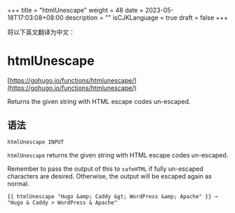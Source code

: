 +++
title = "htmlUnescape"
weight = 48
date = 2023-05-18T17:03:08+08:00
description = ""
isCJKLanguage = true
draft = false
+++

将以下英文翻译为中文：
# htmlUnescape

[https://gohugo.io/functions/htmlunescape/](https://gohugo.io/functions/htmlunescape/)

Returns the given string with HTML escape codes un-escaped.

## 语法

```
htmlUnescape INPUT
```

`htmlUnescape` returns the given string with HTML escape codes un-escaped.

Remember to pass the output of this to `safeHTML` if fully un-escaped characters are desired. Otherwise, the output will be escaped again as normal.

```go-html-template
{{ htmlUnescape "Hugo &amp; Caddy &gt; WordPress &amp; Apache" }} → "Hugo & Caddy > WordPress & Apache"
```
